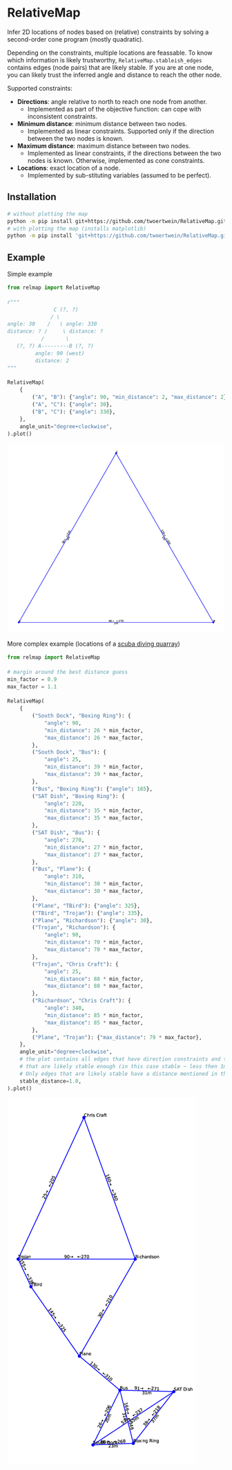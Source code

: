 # RelativeMap

Infer 2D locations of nodes based on (relative) constraints by solving a second-order cone program (mostly quadratic).

Depending on the constraints, multiple locations are feassable. To know which information is likely trustworthy, `RelativeMap.stableish_edges` contains edges (node pairs) that are likely stable. If you are at one node, you can likely trust the inferred angle and distance to reach the other node.

Supported constraints:

- **Directions**: angle relative to north to reach one node from another.
  - Implemented as part of the objective function: can cope with inconsistent constraints.
- **Minimum distance**: minimum distance between two nodes.
  - Implemented as linear constraints. Supported only if the direction between the two nodes is known.
- **Maximum distance**: maximum distance between two nodes.
  - Implemented as linear constraints, if the directions between the two nodes is known. Otherwise, implemented as cone constraints.
- **Locations**: exact location of a node.
  - Implemented by sub-stituting variables (assumed to be perfect).

## Installation

```sh
# without plotting the map
python -m pip install git+https://github.com/twoertwein/RelativeMap.git
# with plotting the map (installs matplotlib)
python -m pip install 'git+https://github.com/twoertwein/RelativeMap.git#relmap[plot]'
```
## Example

Simple example
```py
from relmap import RelativeMap

r"""
               C (?, ?)
              / \ 
angle: 30    /   \ angle: 330
distance: ? /     \ distance: ?
           /       \ 
   (?, ?) A---------B (?, ?)
         angle: 90 (west)
         distance: 2
"""

RelativeMap(
    {
        ("A", "B"): {"angle": 90, "min_distance": 2, "max_distance": 2},
        ("A", "C"): {"angle": 30},
        ("B", "C"): {"angle": 330},
    },
    angle_unit="degree+clockwise",
).plot()
```

![simple example map](./media/example.png)

More complex example (locations of a [scuba diving quarray](https://sites.google.com/view/crustys-quarry/home))
```py
from relmap import RelativeMap

# margin around the best distance guess
min_factor = 0.9
max_factor = 1.1

RelativeMap(
    {
        ("South Dock", "Boxing Ring"): {
            "angle": 90,
            "min_distance": 26 * min_factor,
            "max_distance": 26 * max_factor,
        },
        ("South Dock", "Bus"): {
            "angle": 25,
            "min_distance": 39 * min_factor,
            "max_distance": 39 * max_factor,
        },
        ("Bus", "Boxing Ring"): {"angle": 165},
        ("SAT Dish", "Boxing Ring"): {
            "angle": 220,
            "min_distance": 35 * min_factor,
            "max_distance": 35 * max_factor,
        },
        ("SAT Dish", "Bus"): {
            "angle": 270,
            "min_distance": 27 * min_factor,
            "max_distance": 27 * max_factor,
        },
        ("Bus", "Plane"): {
            "angle": 310,
            "min_distance": 30 * min_factor,
            "max_distance": 30 * max_factor,
        },
        ("Plane", "TBird"): {"angle": 325},
        ("TBird", "Trojan"): {"angle": 335},
        ("Plane", "Richardson"): {"angle": 30},
        ("Trojan", "Richardson"): {
            "angle": 90,
            "min_distance": 70 * min_factor,
            "max_distance": 70 * max_factor,
        },
        ("Trojan", "Chris Craft"): {
            "angle": 25,
            "min_distance": 88 * min_factor,
            "max_distance": 88 * max_factor,
        },
        ("Richardson", "Chris Craft"): {
            "angle": 340,
            "min_distance": 85 * min_factor,
            "max_distance": 85 * max_factor,
        },
        ("Plane", "Trojan"): {"max_distance": 79 * max_factor},
    },
    angle_unit="degree+clockwise",
    # the plot contains all edges that have direction constraints and those
    # that are likely stable enough (in this case stable ~ less then 1m of movement).
    # Only edges that are likely stable have a distance mentioned in the plot
    stable_distance=1.0,
).plot()
```

![more complex example map](./media/crustys.png)
